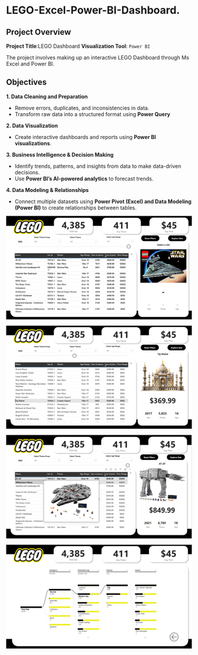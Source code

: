 # LEGO-Excel-Power-BI-Dashboard. 
## Project Overview

**Project Title**:LEGO Dashboard 
 **Visualization Tool**: `Power BI`

The project involves making up an interactive LEGO Dashboard through Ms Excel and Power BI.

## Objectives

**1. Data Cleaning and Preparation**  
- Remove errors, duplicates, and inconsistencies in data.  
- Transform raw data into a structured format using **Power Query**

**2. Data Visualization**  
- Create interactive dashboards and reports using **Power BI visualizations**.
  
**3. Business Intelligence & Decision Making**  
- Identify trends, patterns, and insights from data to make data-driven decisions.  
- Use **Power BI’s AI-powered analytics** to forecast trends.  

**4. Data Modeling & Relationships**  
- Connect multiple datasets using **Power Pivot (Excel) and Data Modeling (Power BI)** to create relationships between tables.  



![image alt](https://github.com/Soham090/LEGO-Excel-Power-BI-Dashboard/blob/ba66bad82a7a4aa153c060efd3beb0750d0fcefa/IMAGE%20(1).png)


![image alt](https://github.com/Soham090/LEGO-Excel-Power-BI-Dashboard/blob/8c996a5419d78f6b9e79175302998eda83032e6b/IMAGE%20(3).png)


![image alt](https://github.com/Soham090/LEGO-Excel-Power-BI-Dashboard/blob/8c996a5419d78f6b9e79175302998eda83032e6b/IMAGE(4).png)


![image alt](https://github.com/Soham090/LEGO-Excel-Power-BI-Dashboard/blob/d6abd8715ee6684bb65c5e968eb6bff5e60f8fd3/IMAGE(2).png)


